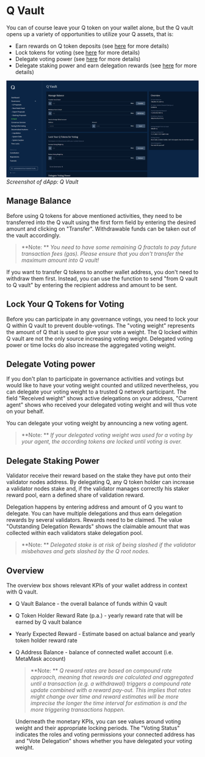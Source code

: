 # Q Vault

You can of course leave your Q token on your wallet alone, but the Q vault opens up a variety of opportunities to utilize your Q assets, that is:

- Earn rewards on Q token deposits (see [here](how-to-earn-extra-Q-tokens.md) for more details)
- Lock tokens for voting (see [here](how-to-exercise-governance-rights.md) for more details)
- Delegate voting power (see [here](how-to-exercise-governance-rights.md) for more details)
- Delegate staking power and earn delegation rewards (see [here](how-to-delegate-to-validator.md) for more details)

![Screenshot](img/qvault.png)
*Screenshot of dApp: Q Vault*

## Manage Balance

Before using Q tokens for above mentioned activities, they need to be transferred into the Q vault using the first form field by entering the desired amount and clicking on "Transfer". Withdrawable funds can be taken out of the vault accordingly.

  > **Note: ** *You need to have some remaining Q fractals to pay future transaction fees (gas). Please ensure that you don't transfer the maximum amount into Q vault!*

If you want to transfer Q tokens to another wallet address, you don't need to withdraw them first. Instead, you can use the function to send "from Q vault to Q vault" by entering the recipient address and amount to be sent.

## Lock Your Q Tokens for Voting

Before you can participate in any governance votings, you need to lock your Q within Q vault to prevent double-votings. The "voting weight" represents the amount of Q that is used to give your vote a weight. The Q locked within Q vault are not the only source increasing voting weight. Delegated voting power or time locks do also increase the aggregated voting weight.

## Delegate Voting power

If you don't plan to participate in governance activities and votings but would like to have your voting weight counted and utilized nevertheless, you can delegate your voting weight to a trusted Q network participant. The field "Received weight" shows active delegations on your address, "Current agent" shows who received your delegated voting weight and will thus vote on your behalf.

You can delegate your voting weight by announcing a new voting agent.

  > **Note: ** *If your delegated voting weight was used for a voting by your agent, the according tokens are locked until voting is over.*

## Delegate Staking Power

Validator receive their reward based on the stake they have put onto their validator nodes address. By delegating Q, any Q token holder can increase a validator nodes stake and, if the validator manages correctly his staker reward pool, earn a defined share of validation reward.

Delegation happens by entering address and amount of Q you want to delegate. You can have multiple delegations and thus earn delegation rewards by several validators. Rewards need to be claimed. The value "Outstanding Delegation Rewards" shows the claimable amount that was collected within each validators stake delegation pool.

> **Note: ** *Delegated stake is at risk of being slashed if the validator misbehaves and gets slashed by the Q root nodes.*

## Overview

The overview box shows relevant KPIs of your wallet address in context with Q vault.

- Q Vault Balance - the overall balance of funds within Q vault
- Q Token Holder Reward Rate (p.a.) - yearly reward rate that will be earned by Q vault balance
- Yearly Expected Reward - Estimate based on actual balance and yearly token holder reward rate
- Q Address Balance - balance of connected wallet account (i.e. MetaMask account)

  > **Note: ** *Q reward rates are based on compound rate approach, meaning that rewards are calculated and aggregated until a transaction (e.g. a withdrawal) triggers a compound rate update combined with a reward pay-out. This implies that rates might change over time and reward estimates will be more imprecise the longer the time interval for estimation is and the more triggering transactions happen.*

  Underneath the monetary KPIs, you can see values around voting weight and their appropriate locking periods. The "Voting Status" indicates the roles and voting permissions your connected address has and "Vote Delegation" shows whether you have delegated your voting weight.
